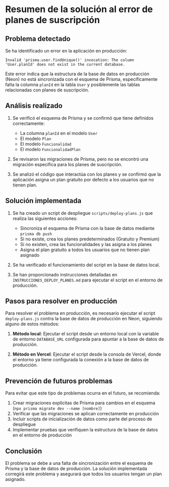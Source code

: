 # Resumen de la solución al error de planes de suscripción

## Problema detectado

Se ha identificado un error en la aplicación en producción:

```
Invalid 'prisma.user.findUnique()' invocation: The column 'User.planId' does not exist in the current database.
```

Este error indica que la estructura de la base de datos en producción (Neon) no está sincronizada con el esquema de Prisma, específicamente falta la columna `planId` en la tabla `User` y posiblemente las tablas relacionadas con planes de suscripción.

## Análisis realizado

1. Se verificó el esquema de Prisma y se confirmó que tiene definidos correctamente:
   - La columna `planId` en el modelo `User`
   - El modelo `Plan`
   - El modelo `Funcionalidad`
   - El modelo `FuncionalidadPlan`

2. Se revisaron las migraciones de Prisma, pero no se encontró una migración específica para los planes de suscripción.

3. Se analizó el código que interactúa con los planes y se confirmó que la aplicación asigna un plan gratuito por defecto a los usuarios que no tienen plan.

## Solución implementada

1. Se ha creado un script de despliegue `scripts/deploy-plans.js` que realiza las siguientes acciones:
   - Sincroniza el esquema de Prisma con la base de datos mediante `prisma db push`
   - Si no existe, crea los planes predeterminados (Gratuito y Premium)
   - Si no existen, crea las funcionalidades y las asigna a los planes
   - Asigna el plan gratuito a todos los usuarios que no tienen plan asignado

2. Se ha verificado el funcionamiento del script en la base de datos local.

3. Se han proporcionado instrucciones detalladas en `INSTRUCCIONES_DEPLOY_PLANES.md` para ejecutar el script en el entorno de producción.

## Pasos para resolver en producción

Para resolver el problema en producción, es necesario ejecutar el script `deploy-plans.js` contra la base de datos de producción en Neon, siguiendo alguno de estos métodos:

1. **Método local**: Ejecutar el script desde un entorno local con la variable de entorno `DATABASE_URL` configurada para apuntar a la base de datos de producción.

2. **Método en Vercel**: Ejecutar el script desde la consola de Vercel, donde el entorno ya tiene configurada la conexión a la base de datos de producción.

## Prevención de futuros problemas

Para evitar que este tipo de problemas ocurra en el futuro, se recomienda:

1. Crear migraciones explícitas de Prisma para cambios en el esquema (`npx prisma migrate dev --name [nombre]`)
2. Verificar que las migraciones se aplican correctamente en producción
3. Incluir scripts de inicialización de datos como parte del proceso de despliegue
4. Implementar pruebas que verifiquen la estructura de la base de datos en el entorno de producción

## Conclusión

El problema se debe a una falta de sincronización entre el esquema de Prisma y la base de datos de producción. La solución implementada corregirá este problema y asegurará que todos los usuarios tengan un plan asignado. 